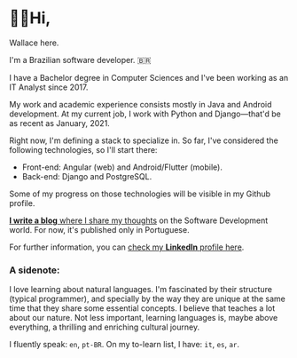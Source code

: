 # 👋🏼Hi,

Wallace here.

I'm a Brazilian software developer. 🇧🇷

I have a Bachelor degree in Computer Sciences and I've been working as an IT Analyst since 2017.

My work and academic experience consists mostly in Java and Android development.
At my current job, I work with Python and Django—that'd be as recent as January, 2021.

Right now, I'm defining a stack to specialize in. So far, I've considered the following technologies, so I'll start there:
- Front-end: Angular (web) and Android/Flutter (mobile).
- Back-end: Django and PostgreSQL.

Some of my progress on those technologies will be visible in my Github profile.

[**I write a blog** where I share my thoughts](https://medium.com/escopos) on the Software Development world. For now, it's published only in Portuguese.

For further information, you can [check my **LinkedIn** profile here](https://linkedin.com/in/wallacejme).



### A sidenote:

I love learning about natural languages. I'm fascinated by their structure (typical programmer), and specially by the way they are unique at the same time that they share some essential concepts. I believe that teaches a lot about our nature. Not less important, learning languages is, maybe above everything, a thrilling and enriching cultural journey.

I fluently speak: `en`, `pt-BR`. On my to-learn list, I have: `it`, `es`, `ar`.

<!---
wallacejme/wallacejme is a ✨ special ✨ repository because its `README.md` (this file) appears on your GitHub profile.
You can click the Preview link to take a look at your changes.
--->
